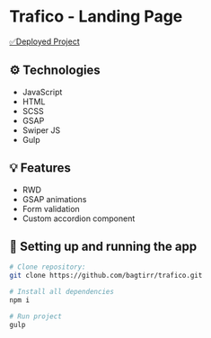 # Trafico - Landing Page

[✅Deployed Project](https://trafico-bagtirr.vercel.app)

## ⚙ Technologies
- JavaScript
- HTML
- SCSS
- GSAP
- Swiper JS
- Gulp

## 💡 Features
- RWD
- GSAP animations
- Form validation
- Custom accordion component

## 🔌 Setting up and running the app

```bash
# Clone repository:
git clone https://github.com/bagtirr/trafico.git

# Install all dependencies
npm i

# Run project
gulp
```
